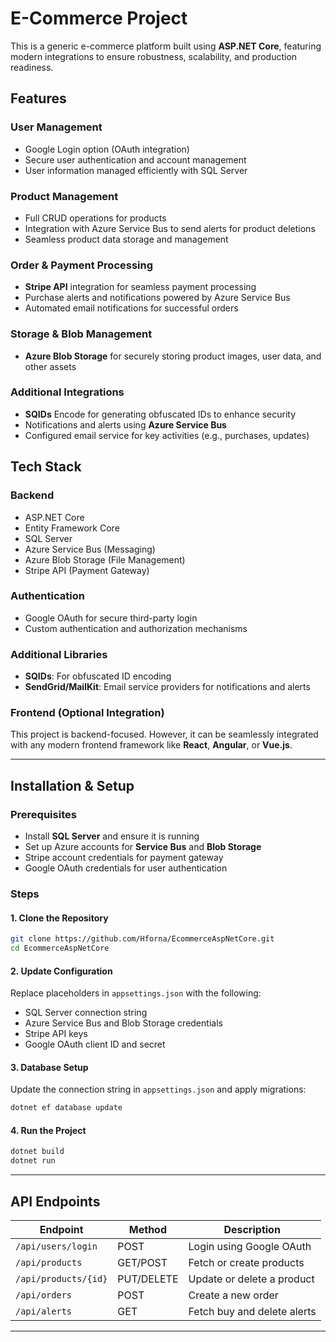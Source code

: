 # E-Commerce Project

This is a generic e-commerce platform built using **ASP.NET Core**, featuring modern integrations to ensure robustness, scalability, and production readiness.

## Features

### User Management
- Google Login option (OAuth integration)
- Secure user authentication and account management
- User information managed efficiently with SQL Server

### Product Management
- Full CRUD operations for products
- Integration with Azure Service Bus to send alerts for product deletions
- Seamless product data storage and management

### Order & Payment Processing
- **Stripe API** integration for seamless payment processing
- Purchase alerts and notifications powered by Azure Service Bus
- Automated email notifications for successful orders

### Storage & Blob Management
- **Azure Blob Storage** for securely storing product images, user data, and other assets

### Additional Integrations
- **SQIDs** Encode for generating obfuscated IDs to enhance security
- Notifications and alerts using **Azure Service Bus**
- Configured email service for key activities (e.g., purchases, updates)

## Tech Stack

### Backend
- ASP.NET Core
- Entity Framework Core
- SQL Server
- Azure Service Bus (Messaging)
- Azure Blob Storage (File Management)
- Stripe API (Payment Gateway)

### Authentication
- Google OAuth for secure third-party login
- Custom authentication and authorization mechanisms

### Additional Libraries
- **SQIDs**: For obfuscated ID encoding
- **SendGrid/MailKit**: Email service providers for notifications and alerts

### Frontend (Optional Integration)
This project is backend-focused. However, it can be seamlessly integrated with any modern frontend framework like **React**, **Angular**, or **Vue.js**.

---

## Installation & Setup

### Prerequisites
- Install **SQL Server** and ensure it is running
- Set up Azure accounts for **Service Bus** and **Blob Storage**
- Stripe account credentials for payment gateway
- Google OAuth credentials for user authentication

### Steps

#### 1. Clone the Repository
```bash
git clone https://github.com/Hforna/EcommerceAspNetCore.git
cd EcommerceAspNetCore
```

#### 2. Update Configuration
Replace placeholders in `appsettings.json` with the following:
- SQL Server connection string
- Azure Service Bus and Blob Storage credentials
- Stripe API keys
- Google OAuth client ID and secret

#### 3. Database Setup
Update the connection string in `appsettings.json` and apply migrations:
```bash
dotnet ef database update
```

#### 4. Run the Project
```bash
dotnet build
dotnet run
```

---

## API Endpoints

| **Endpoint**              | **Method** | **Description**                      |
|---------------------------|------------|--------------------------------------|
| `/api/users/login`        | POST       | Login using Google OAuth             |
| `/api/products`           | GET/POST   | Fetch or create products             |
| `/api/products/{id}`      | PUT/DELETE | Update or delete a product           |
| `/api/orders`             | POST       | Create a new order                   |
| `/api/alerts`             | GET        | Fetch buy and delete alerts          |

---
